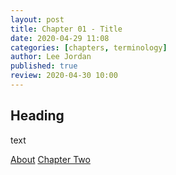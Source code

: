 ```yaml
---
layout: post
title: Chapter 01 - Title
date: 2020-04-29 11:08
categories: [chapters, terminology]
author: Lee Jordan
published: true
review: 2020-04-30 10:00
---
```


<h2>Heading</h2>

text

<div class="pagination">
    <a class="pagination-item older" href="https://therapy.geraldleejordan.com/about/">About</a>
      <a class="pagination-item newer" href="https://therapy.geraldleejordan.com/chapter-02/">Chapter Two</a>
</div>
